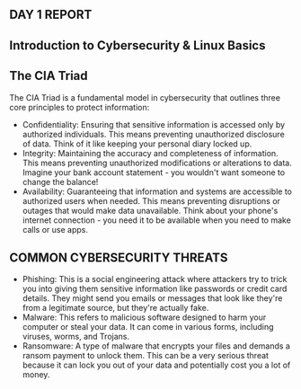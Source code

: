 ## DAY 1 REPORT

## **Introduction to Cybersecurity & Linux Basics**
## **The CIA Triad**

The CIA Triad is a fundamental model in cybersecurity that outlines three core principles to protect information:

* Confidentiality:  Ensuring that sensitive information is accessed only by authorized individuals. This means preventing unauthorized disclosure of data. Think of it like keeping your personal diary locked up.
* Integrity:  Maintaining the accuracy and completeness of information. This means preventing unauthorized modifications or alterations to data. Imagine your bank account statement - you wouldn't want someone to change the balance!
* Availability:  Guaranteeing that information and systems are accessible to authorized users when needed. This means preventing disruptions or outages that would make data unavailable. Think about your phone's internet connection - you need it to be available when you need to make calls or use apps.

## **COMMON CYBERSECURITY THREATS**
* Phishing: This is a social engineering attack where attackers try to trick you into giving them sensitive information like passwords or credit card details. They might send you emails or messages that look like they're from a legitimate source, but they're actually fake.
* Malware:  This refers to malicious software designed to harm your computer or steal your data. It can come in various forms, including viruses, worms, and Trojans. 
* Ransomware:  A type of malware that encrypts your files and demands a ransom payment to unlock them. This can be a very serious threat because it can lock you out of your data and potentially cost you a lot of money.
